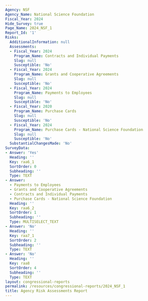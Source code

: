 ```yaml
---
Agency: NSF
Agency_Name: National Science Foundation
Fiscal_Year: 2024
Hide_Survey: true
Page_Name: 2024_NSF_1
Report_Id: '1'
Risks:
  AdditionalInformation: null
  Assessments:
  - Fiscal_Year: 2024
    Program_Name: Contracts and Individual Payments
    Slug: null
    Susceptible: 'No'
  - Fiscal_Year: 2024
    Program_Name: Grants and Cooperative Agreements
    Slug: null
    Susceptible: 'No'
  - Fiscal_Year: 2024
    Program_Name: Payments to Employees
    Slug: null
    Susceptible: 'No'
  - Fiscal_Year: 2020
    Program_Name: Purchase Cards
    Slug: null
    Susceptible: 'No'
  - Fiscal_Year: 2024
    Program_Name: Purchase Cards - National Science Foundation
    Slug: null
    Susceptible: 'No'
  SubstantialChangesMade: 'No'
SurveyData:
- Answer: 'Yes'
  Heading: ''
  Key: raa6_1
  SortOrder: 0
  Subheading: ''
  Type: TEXT
- Answer:
  - Payments to Employees
  - Grants and Cooperative Agreements
  - Contracts and Individual Payments
  - Purchase Cards - National Science Foundation
  Heading: ''
  Key: raa6_2
  SortOrder: 1
  Subheading: ''
  Type: MULTISELECT_TEXT
- Answer: 'No'
  Heading: ''
  Key: raa7_1
  SortOrder: 2
  Subheading: ''
  Type: TEXT
- Answer: 'No'
  Heading: ''
  Key: raa8
  SortOrder: 4
  Subheading: ''
  Type: TEXT
layout: congressional-reports
permalink: /resources/congressional-reports/2024_NSF_1
title: Agency Risk Assessments Report
---
```

